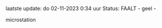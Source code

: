 laatste update: 
do 02-11-2023  0:34   uur 
Status: FAALT - geel - 
<div class="service Y">microstation</div>
